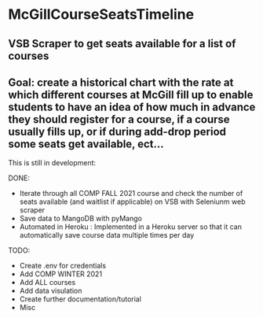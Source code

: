 # McGillCourseSeatsTimeline
VSB Scraper to get seats available for a list of courses
--
Goal: create a historical chart with the rate at which different courses at McGill fill up to enable students to have an idea of how much in advance they should register for a course, if a course usually fills up, or if during add-drop period some seats get available, ect...
--
This is still in development:

DONE:
+ Iterate through all COMP FALL 2021 course and check the number of seats available (and waitlist if applicable) on VSB with Seleniunm web scraper
+ Save data to MangoDB with pyMango
+ Automated in Heroku : Implemented in a Heroku server so that it can automatically save course data multiple times per day

TODO:
+ Create .env for credentials
+ Add COMP WINTER 2021
+ Add ALL courses
+ Add data visulation
+ Create further documentation/tutorial
+ Misc
